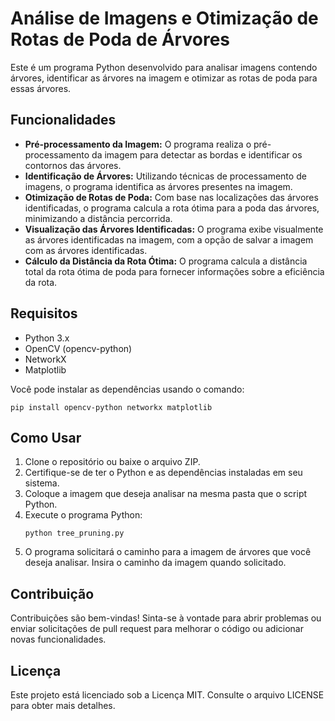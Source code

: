 
# Análise de Imagens e Otimização de Rotas de Poda de Árvores

Este é um programa Python desenvolvido para analisar imagens contendo árvores, identificar as árvores na imagem e otimizar as rotas de poda para essas árvores.

## Funcionalidades

- **Pré-processamento da Imagem:** O programa realiza o pré-processamento da imagem para detectar as bordas e identificar os contornos das árvores.
- **Identificação de Árvores:** Utilizando técnicas de processamento de imagens, o programa identifica as árvores presentes na imagem.
- **Otimização de Rotas de Poda:** Com base nas localizações das árvores identificadas, o programa calcula a rota ótima para a poda das árvores, minimizando a distância percorrida.
- **Visualização das Árvores Identificadas:** O programa exibe visualmente as árvores identificadas na imagem, com a opção de salvar a imagem com as árvores identificadas.
- **Cálculo da Distância da Rota Ótima:** O programa calcula a distância total da rota ótima de poda para fornecer informações sobre a eficiência da rota.

## Requisitos

- Python 3.x
- OpenCV (opencv-python)
- NetworkX
- Matplotlib

Você pode instalar as dependências usando o comando:

```
pip install opencv-python networkx matplotlib
```

## Como Usar

1. Clone o repositório ou baixe o arquivo ZIP.
2. Certifique-se de ter o Python e as dependências instaladas em seu sistema.
3. Coloque a imagem que deseja analisar na mesma pasta que o script Python.
4. Execute o programa Python:
   ```
   python tree_pruning.py
   ```
5. O programa solicitará o caminho para a imagem de árvores que você deseja analisar. Insira o caminho da imagem quando solicitado.

## Contribuição

Contribuições são bem-vindas! Sinta-se à vontade para abrir problemas ou enviar solicitações de pull request para melhorar o código ou adicionar novas funcionalidades.

## Licença

Este projeto está licenciado sob a Licença MIT. Consulte o arquivo LICENSE para obter mais detalhes.
